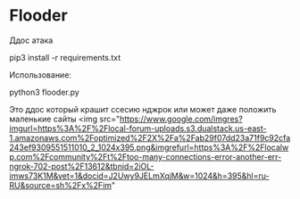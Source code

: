 # Flooder
Ддос атака


pip3 install -r requirements.txt

Использование:

python3 flooder.py

Это ддос который крашит ссесию нджрок или может даже положить маленькие сайты
<img src="https://www.google.com/imgres?imgurl=https%3A%2F%2Flocal-forum-uploads.s3.dualstack.us-east-1.amazonaws.com%2Foptimized%2F2X%2Fa%2Fab29f07dd23a71f9c92cfa243ef9309551511010_2_1024x395.png&imgrefurl=https%3A%2F%2Flocalwp.com%2Fcommunity%2Ft%2Ftoo-many-connections-error-another-err-ngrok-702-post%2F13612&tbnid=2iOL-imws73K1M&vet=1&docid=J2Uwy9JELmXqjM&w=1024&h=395&hl=ru-RU&source=sh%2Fx%2Fim"
